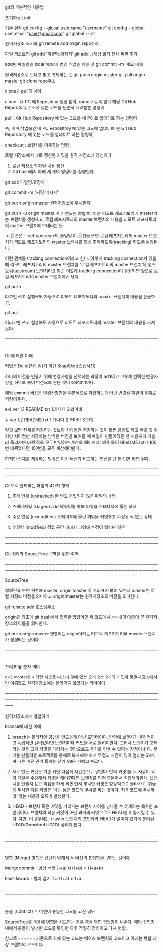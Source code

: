 git의 기본적인 사용법

초기화
git init

기본 설정
git config --global user.name "username"
git config --global user.email "user@gmail.com"
git global --list

원격저장소 초기화
git remote add origin repo주소

파일 리스트업
git add '파일명.확장자' 
git add .   /해당 폴더 전체 파일 추가

add된 파일들을 local repo에 변경 작업을 하는 것
git commit -m '메모 내용'

원격저장소로 보내고 받고 복제하는 것 
git push origin master 
git pull origin master 
git clone repo주소 


clone과 pull의 차이

clone : 내 PC 에 Repositroy 생성 없이, romote 등록 없이 해당 Git Hub Repository 주소에 있는 코드를 단순히 내려받는 명령어


pull : Git Hub Repository 에 있는 코드를 내 PC 로 업데이트 하는 명령어

 즉, 이미 작업중인 내 PC Repositroy 에 있는 코드에 업데이트 된 Git Hub Repository 에 있는 코드를 업데이트 하는 명령어


checkout : 브랜치를 이동하는 명령  

로컬 저장소에서 새로 갱신된 커밋을 원격 저장소에 갱신하기

1. 로컬 저장소의 파일 내용 갱신
2. Git bash에서 아래 세 개의 명령어를 실행한다.

git add 파일명.확장자

git commit -m "커밋 메시지"

git push origin master 
원격저장소에 푸시한다.

git push -u origin master 이 커맨드는 origin이라는 리모트 레포지토리에 master라는 브랜치를 생성하고,
로컬 레포지토리의 master 브랜치의 내용을 리모트 레포지토리의 master 브랜치에 보내라는 뜻.

-u 옵션은 —set-upstream의 줄임말 이 옵션을 쓰면 로컬 레포지토리의 master 브랜치가 리모트 레포지토리의 master 브랜치를 항상 추적하도록(tracking) 하도록 설정된다. 

이런 관계를 tracking connection이라고 한다.(이렇게 tracking connection이 있을 때 리모트 레포지토리의 master 브랜치를 '로컬 레포지토리의 master 브랜치'의 업스트림(upstream) 브랜치라고 함.)
​
이렇게 tracking connection이 설정되면 앞으로 로컬 레포지토리의 master 브랜치에서 단지

git push

라고만 쓰고 실행해도 자동으로 리모트 레포지토리의 master 브랜치에 내용을 전송하고,

git pull

이라고만 쓰고 실행해도 자동으로 리모트 레포지토리의 master 브랜치의 내용을 가져온다. 

ㅡㅡㅡㅡㅡㅡㅡㅡㅡㅡㅡㅡㅡㅡㅡㅡㅡㅡㅡㅡㅡㅡㅡㅡㅡㅡㅡㅡㅡㅡㅡㅡㅡㅡㅡㅡㅡㅡㅡㅡㅡㅡㅡㅡㅡㅡㅡㅡㅡㅡㅡㅡㅡㅡㅡㅡㅡㅡㅡㅡㅡㅡㅡㅡㅡㅡㅡㅡㅡㅡㅡㅡㅡㅡㅡㅡㅡㅡ

Git에 대한 이해

커밋은 Delta(차이점)가 아닌 SnapShot(스냅사진)

하나의 버전을 만들기 위해 변경사항을 선택하는 과정이 add이고 그렇게 선택한 변경사항을 하나로 묶어 버전으로 만든 것이 commit이다.

해당 commit 버전은 변경사항만을 부분적으로 저장하는게 아닌 변경된 파일이 통째로 저장이 된다.

ex)
ver 1.1
README.txt
1.가나다
2.라마바

   ↓
ver 1.2
README.txt
1.가나다
2.라마바
3.안녕

얼핏 보면 전체를 저장하는 것보다 차이점만 저장하는 것이 훨씬 용량도 작고 빠를 것 같지만 차이점만 저장하는 방식은 버전을 보여줄 때 파일이 만들어졌던 맨 처음까지 거슬러 올라가며 바뀐 점을 모두 반영하는 계산을 해야한다.
예를 들어 README.txt가 100번 바뀌었다면 100번을 모두 계산해야한다.

하지만 전체를 저장하는 방식은 이전 버전과 비교하는 연산을 단 한 번만 하면 된다.


ㅡㅡㅡㅡㅡㅡㅡㅡㅡㅡㅡㅡㅡㅡㅡㅡㅡㅡㅡㅡㅡㅡㅡㅡㅡㅡㅡㅡㅡㅡㅡㅡㅡㅡㅡㅡㅡㅡㅡㅡㅡㅡㅡㅡㅡㅡㅡㅡㅡㅡㅡㅡㅡㅡㅡㅡㅡㅡㅡㅡㅡㅡㅡㅡㅡㅡㅡㅡㅡㅡㅡㅡㅡㅡㅡㅡㅡㅡ

Git으로 관리하는 파일의 4가지 형태

1. 추적 안됨 (untracked)
한 번도 커밋되지 않은 파일의 상태

2. 스테이지됨 (staged)
add 명령어를 통해 파일을 스테이지에 올린 상태

3. 수정 없음 (unmodified)
스테이지에 올린 파일을 커밋하고 수정된 적 없는 상태

4. 수정함 (modified)
작업 공간 내에서 파일에 수정이 일어난 경우 

ㅡㅡㅡㅡㅡㅡㅡㅡㅡㅡㅡㅡㅡㅡㅡㅡㅡㅡㅡㅡㅡㅡㅡㅡㅡㅡㅡㅡㅡㅡㅡㅡㅡㅡㅡㅡㅡㅡㅡㅡㅡㅡㅡㅡㅡㅡㅡㅡㅡㅡㅡㅡㅡㅡㅡㅡㅡㅡㅡㅡㅡㅡㅡㅡㅡㅡㅡㅡㅡㅡㅡㅡㅡㅡㅡㅡㅡㅡ







Git 정리와 SourceTree 구별을 위한 여백








ㅡㅡㅡㅡㅡㅡㅡㅡㅡㅡㅡㅡㅡㅡㅡㅡㅡㅡㅡㅡㅡㅡㅡㅡㅡㅡㅡㅡㅡㅡㅡㅡㅡㅡㅡㅡㅡㅡㅡㅡㅡㅡㅡㅡㅡㅡㅡㅡㅡㅡㅡㅡㅡㅡㅡㅡㅡㅡㅡㅡㅡㅡㅡㅡㅡㅡㅡㅡㅡㅡㅡㅡㅡㅡㅡㅡㅡㅡ

SourceTree

설명란을 보면 왼편에 master, origin/master 등 꼬리표가 붙어 있는데 master는 로컬 저장소 버전을 의미하고 origin/master는 원격저장소의 버전을 의미한다.

git remote add <origin> 호스팅주소

origin은 최초에 git bash에서 입력한 명령어인 위 코드에서 <> 내의 이름이 곧 원격저장소의 이름을 의미한다.

git push origin master 명령어는 origin이라는 리모트 레포지토리에 master 브랜치가 생성되는 것이다.


ㅡㅡㅡㅡㅡㅡㅡㅡㅡㅡㅡㅡㅡㅡㅡㅡㅡㅡㅡㅡㅡㅡㅡㅡㅡㅡㅡㅡㅡㅡㅡㅡㅡㅡㅡㅡㅡㅡㅡㅡㅡㅡㅡㅡㅡㅡㅡㅡㅡㅡㅡㅡㅡㅡㅡㅡㅡㅡㅡㅡㅡㅡㅡㅡㅡㅡㅡㅡㅡㅡㅡㅡㅡㅡㅡㅡㅡㅡ

꼬리표 옆 숫자 의미

ex ) master2 < 이런 식으로 마스터 옆에 있는 숫자 2는 2개의 커밋이 로컬저장소에서만 이뤄졌고 원격저장소에는 올라가지 않았다는 의미이다.


ㅡㅡㅡㅡㅡㅡㅡㅡㅡㅡㅡㅡㅡㅡㅡㅡㅡㅡㅡㅡㅡㅡㅡㅡㅡㅡㅡㅡㅡㅡㅡㅡㅡㅡㅡㅡㅡㅡㅡㅡㅡㅡㅡㅡㅡㅡㅡㅡㅡㅡㅡㅡㅡㅡㅡㅡㅡㅡㅡㅡㅡㅡㅡㅡㅡㅡㅡㅡㅡㅡㅡㅡㅡㅡㅡㅡㅡㅡㅡㅡ

원격저장소에서 협업하기

branch에 대한 이해

1. branch는 물리적인 공간을 만드는게 아닌 포인터이다. 만약에 브랜치가 물리적이고 독립적인 길이었다면 브랜치마다 커밋을 새로 올려야한다.
그러나 브랜치가 포터라는 것은 그저 커밋을 가리키는 것만으로도 분기를 만들 수 있따는 장점이 된다.
분기를 만들려면 프로젝트를 통째로 복사해야 해서 무겁고 시간이 많이 걸리는 SVN과 다른 버전 관리 툴과는 달리 Git은 가볍고 빠르다.


2. 새로 만든 커밋은 기존 커밋 다음에 시간순으로 쌓인다.
만약 커밋1을 두 사람이 각각 파일을 수정해서 커밋을 해야한다면 브랜치를 먼저 만들어서 작업해야한다.
브랜치를 만들지 않고 작업을 하게 되면 먼저 푸시한 커밋은 정상적으로 올라가고, 뒤늦게 푸시한 다른 커밋은 '너는 낡은 코드에 푸시를 하는 것이다. 최신 코드에 푸시하라' 라는 내용의 오류가 발생한다.


3. HEAD - 브랜치 혹은 커밋을 가리키는 브랜치 사이를 넘나들 수 있게하는 특수한 포인터이다.
브랜치의 최신 커밋이 아닌 과거의 커밋으로도 HEAD를 이동시킬 수 있다. 다만, 이 경우에는 master 브랜치의 포인터와 HEAD가 떨어져 있기에 분리된 HEAD(Detached HEAD) 상태가 된다.

ㅡㅡㅡㅡㅡㅡㅡㅡㅡㅡㅡㅡㅡㅡㅡㅡㅡㅡㅡㅡㅡㅡㅡㅡㅡㅡㅡㅡㅡㅡㅡㅡㅡㅡㅡㅡㅡㅡㅡㅡㅡㅡㅡㅡㅡㅡㅡㅡㅡㅡㅡㅡㅡㅡㅡㅡㅡㅡㅡㅡㅡㅡㅡㅡㅡㅡㅡㅡㅡㅡㅡㅡㅡㅡㅡㅡㅡㅡㅡ

병합 (Merge)
병합은 간단히 말해서 두 버전의 합집합을 구하는 것이다.

Merge commit - 병합 커밋
(1+a) U (1+b) = (1+a+b) 

Fast-foward - 빨리 감기
1 U (1+a) = 1+a


ㅡㅡㅡㅡㅡㅡㅡㅡㅡㅡㅡㅡㅡㅡㅡㅡㅡㅡㅡㅡㅡㅡㅡㅡㅡㅡㅡㅡㅡㅡㅡㅡㅡㅡㅡㅡㅡㅡㅡㅡㅡㅡㅡㅡㅡㅡㅡㅡㅡㅡㅡㅡㅡㅡㅡㅡㅡㅡㅡㅡㅡㅡㅡㅡㅡㅡㅡㅡㅡㅡㅡㅡㅡㅡㅡㅡㅡㅡㅡㅡ

충돌 (Conflict)
두 버전이 동일한 코드를 고친 경우

SourceTree를 이용해 병합을 시도하는 경우 충돌 병합 팝업창이 나온다.
해당 팝업창 내에서 충돌이 발생한 코드를 확인한 이후 적절히 정리하고 다시 병합.

참고로 ====== 기준으로 위에 있는 코드는 베이스 브랜치의 코드이고 아래는 병합 대상 브랜치의 코드이다. 
